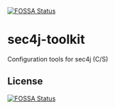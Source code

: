 [![FOSSA Status](https://app.fossa.com/api/projects/git%2Bgithub.com%2Fsongworld%2Fsec4j-toolkit.svg?type=shield)](https://app.fossa.com/projects/git%2Bgithub.com%2Fsongworld%2Fsec4j-toolkit?ref=badge_shield)

sec4j-toolkit
=============

Configuration tools for sec4j (C/S)


## License
[![FOSSA Status](https://app.fossa.com/api/projects/git%2Bgithub.com%2Fsongworld%2Fsec4j-toolkit.svg?type=large)](https://app.fossa.com/projects/git%2Bgithub.com%2Fsongworld%2Fsec4j-toolkit?ref=badge_large)